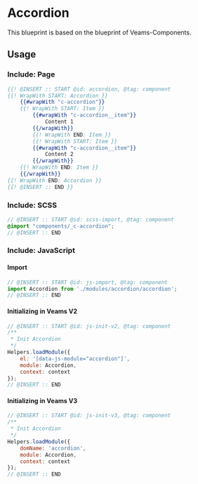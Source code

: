 # Accordion

This blueprint is based on the blueprint of Veams-Components.

## Usage

### Include: Page

``` hbs
{{! @INSERT :: START @id: accordion, @tag: component
{{! WrapWith START: Accordion }}
	{{#wrapWith "c-accordion"}}
	{{! WrapWith START: Item }}
		{{#wrapWith "c-accordion__item"}}
			Content 1
		{{/wrapWith}}
		{{! WrapWith END: Item }}
		{{! WrapWith START: Item }}
		{{#wrapWith "c-accordion__item"}}
			Content 2
		{{/wrapWith}}
	{{! WrapWith END: Item }}
	{{/wrapWith}}
{{! WrapWith END: Accordion }}
{{! @INSERT :: END }}
```

### Include: SCSS

``` scss
// @INSERT :: START @id: scss-import, @tag: component
@import "components/_c-accordion";
// @INSERT :: END
```

### Include: JavaScript

#### Import
``` js
// @INSERT :: START @id: js-import, @tag: component
import Accordion from './modules/accordion/accordion';
// @INSERT :: END
```

#### Initializing in Veams V2
``` js
// @INSERT :: START @id: js-init-v2, @tag: component
/**
 * Init Accordion
 */
Helpers.loadModule({
	el: '[data-js-module="accordion"]',
	module: Accordion,
	context: context
});
// @INSERT :: END
```

#### Initializing in Veams V3
``` js
// @INSERT :: START @id: js-init-v3, @tag: component
/**
 * Init Accordion
 */
Helpers.loadModule({
	domName: 'accordion',
	module: Accordion,
	context: context
});
// @INSERT :: END
```
